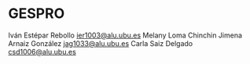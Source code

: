 # GESPRO
Iván Estépar Rebollo ier1003@alu.ubu.es
Melany Loma Chinchin
Jimena Arnaiz González jag1033@alu.ubu.es
Carla Saiz Delgado csd1006@alu.ubu.es
